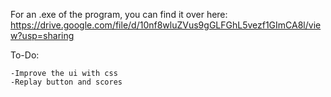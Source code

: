 For an .exe of the program, you can find it over here: 
https://drive.google.com/file/d/10nf8wluZVus9gGLFGhL5vezf1GImCA8l/view?usp=sharing


To-Do:
  
    -Improve the ui with css
    -Replay button and scores

